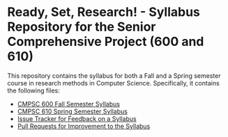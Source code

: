 # Ready, Set, Research! - Syllabus Repository for the Senior Comprehensive Project (600 and 610)

This repository contains the syllabus for both a Fall and a Spring semester
course in research methods in Computer Science. Specifically, it contains
the following files:

- [CMPSC 600 Fall Semester Syllabus](/cmpsc-600-fall-syllabus.md)
- [CMPSC 610 Spring Semester Syllabus](/cmpsc-610-spring-syllabus.md)
- [Issue Tracker for Feedback on a Syllabus](https://github.com/ReadyResearchers/ready-set-research-syllabus/issues)
- [Pull Requests for Improvement to the Syllabus](https://github.com/ReadyResearchers/ready-set-research-syllabus/pulls)
